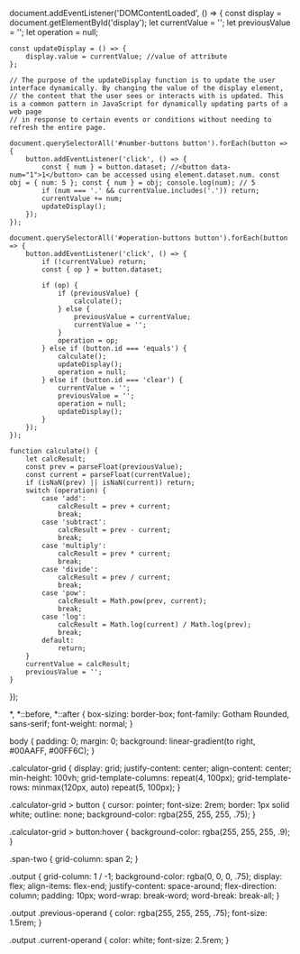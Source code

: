 document.addEventListener('DOMContentLoaded', () => {
    const display = document.getElementById('display');
    let currentValue = '';
    let previousValue = '';
    let operation = null;

    const updateDisplay = () => {
        display.value = currentValue; //value of attribute
    };

    // The purpose of the updateDisplay function is to update the user interface dynamically. By changing the value of the display element, 
    // the content that the user sees or interacts with is updated. This is a common pattern in JavaScript for dynamically updating parts of a web page 
    // in response to certain events or conditions without needing to refresh the entire page.

    document.querySelectorAll('#number-buttons button').forEach(button => {
        button.addEventListener('click', () => {
            const { num } = button.dataset; //<button data-num="1">1</button> can be accessed using element.dataset.num. const obj = { num: 5 }; const { num } = obj; console.log(num); // 5           
            if (num === '.' && currentValue.includes('.')) return;
            currentValue += num;
            updateDisplay();
        });
    });

    document.querySelectorAll('#operation-buttons button').forEach(button => {
        button.addEventListener('click', () => {
            if (!currentValue) return;
            const { op } = button.dataset;
            
            if (op) {
                if (previousValue) {
                    calculate();
                } else {
                    previousValue = currentValue;
                    currentValue = '';
                }
                operation = op;
            } else if (button.id === 'equals') {
                calculate();
                updateDisplay();
                operation = null;
            } else if (button.id === 'clear') {
                currentValue = '';
                previousValue = '';
                operation = null;
                updateDisplay();
            }
        });
    });

    function calculate() {
        let calcResult;
        const prev = parseFloat(previousValue);
        const current = parseFloat(currentValue);
        if (isNaN(prev) || isNaN(current)) return;
        switch (operation) {
            case 'add':
                calcResult = prev + current;
                break;
            case 'subtract':
                calcResult = prev - current;
                break;
            case 'multiply':
                calcResult = prev * current;
                break;
            case 'divide':
                calcResult = prev / current;
                break;
            case 'pow':
                calcResult = Math.pow(prev, current);
                break;
            case 'log':
                calcResult = Math.log(current) / Math.log(prev);
                break;
            default:
                return;
        }
        currentValue = calcResult;
        previousValue = '';
    }
});



*, *::before, *::after {
  box-sizing: border-box;
  font-family: Gotham Rounded, sans-serif;
  font-weight: normal;
}

body {
  padding: 0;
  margin: 0;
  background: linear-gradient(to right, #00AAFF, #00FF6C);
}

.calculator-grid {
  display: grid;
  justify-content: center;
  align-content: center;
  min-height: 100vh;
  grid-template-columns: repeat(4, 100px);
  grid-template-rows: minmax(120px, auto) repeat(5, 100px);
}

.calculator-grid > button {
  cursor: pointer;
  font-size: 2rem;
  border: 1px solid white;
  outline: none;
  background-color: rgba(255, 255, 255, .75);
}

.calculator-grid > button:hover {
  background-color: rgba(255, 255, 255, .9);
}

.span-two {
  grid-column: span 2;
}

.output {
  grid-column: 1 / -1;
  background-color: rgba(0, 0, 0, .75);
  display: flex;
  align-items: flex-end;
  justify-content: space-around;
  flex-direction: column;
  padding: 10px;
  word-wrap: break-word;
  word-break: break-all;
}

.output .previous-operand {
  color: rgba(255, 255, 255, .75);
  font-size: 1.5rem;
}

.output .current-operand {
  color: white;
  font-size: 2.5rem;
}